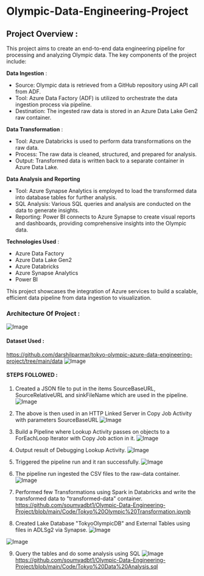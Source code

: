 # Olympic-Data-Engineering-Project

## Project Overview :
This project aims to create an end-to-end data engineering pipeline for processing and analyzing Olympic data. The key components of the project include:

**Data Ingestion** :
    
   - Source: Olympic data is retrieved from a GitHub repository using API call from ADF.
   - Tool: Azure Data Factory (ADF) is utilized to orchestrate the data ingestion process via pipeline.
   - Destination: The ingested raw data is stored in an Azure Data Lake Gen2 raw container.
    
**Data Transformation** :
    
   - Tool: Azure Databricks is used to perform data transformations on the raw data.
   - Process: The raw data is cleaned, structured, and prepared for analysis.
   - Output: Transformed data is written back to a separate container in Azure Data Lake.
    
**Data Analysis and Reporting**
   - Tool: Azure Synapse Analytics is employed to load the transformed data into database tables for further analysis.
   - SQL Analysis: Various SQL queries and analysis are conducted on the data to generate insights.
   - Reporting: Power BI connects to Azure Synapse to create visual reports and dashboards, providing comprehensive insights into the Olympic data.
     
**Technologies Used** :
   - Azure Data Factory
   - Azure Data Lake Gen2
   - Azure Databricks
   - Azure Synapse Analytics
   - Power BI

This project showcases the integration of Azure services to build a scalable, efficient data pipeline from data ingestion to visualization.

### Architecture Of Project : 
![Image](https://github.com/soumyadbt1/Olympic-Data-Engineering-Project/blob/main/Snapshots/Project%20Architecture.JPG)

#### Dataset Used :
https://github.com/darshilparmar/tokyo-olympic-azure-data-engineering-project/tree/main/data
![Image](https://github.com/soumyadbt1/Olympic-Data-Engineering-Project/blob/main/Snapshots/source%20data.JPG)

#### STEPS FOLLOWED : 

1. Created a JSON file to put in the items SourceBaseURL, SourceRelativeURL and sinkFileName which are used in the pipeline.
 ![Image](https://github.com/soumyadbt1/Olympic-Data-Engineering-Project/blob/main/Snapshots/source%20JSON.JPG)

2. The above is then used in an HTTP Linked Server in Copy Job Activity with parameters SourceBaseURL
 ![Image](https://github.com/soumyadbt1/Olympic-Data-Engineering-Project/blob/main/Snapshots/HTTP%20API%20link%20service%20and%20dataset%20parameters.JPG)

3. Build a Pipeline where Lookup Activity passes on objects to a ForEachLoop Iterator with Copy Job action in it.
 ![Image](https://github.com/soumyadbt1/Olympic-Data-Engineering-Project/blob/main/Snapshots/pipeline%20created.JPG)

4. Output result of Debugging Lookup Activity.
 ![Image](https://github.com/soumyadbt1/Olympic-Data-Engineering-Project/blob/main/Snapshots/JSON%20created%20by%20the%20Lookup%20Activity.JPG)

5. Triggered the pipeline run and it ran successfully.
 ![Image](https://github.com/soumyadbt1/Olympic-Data-Engineering-Project/blob/main/Snapshots/Pipeline%20run%20successful.JPG)

6. The pipeline run ingested the CSV files to the raw-data container.
 ![Image](https://github.com/soumyadbt1/Olympic-Data-Engineering-Project/blob/main/Snapshots/ingested%20csv%20files.JPG)

7. Performed few Transformations using Spark in Databricks and write the transformed data to "transformed-data" container.
 https://github.com/soumyadbt1/Olympic-Data-Engineering-Project/blob/main/Code/Tokyo%20Olympic%20Transformation.ipynb

8. Created Lake Database "TokyoOlympicDB" and External Tables using files in ADLSg2 via Synapse.
 ![Image](https://github.com/soumyadbt1/Olympic-Data-Engineering-Project/blob/main/Snapshots/external%20table%20from%20data%20lake.JPG)
 
 ![Image](https://github.com/soumyadbt1/Olympic-Data-Engineering-Project/blob/main/Snapshots/created%20all%20tables%20in%20lake%20database.JPG)

9. Query the tables and do some analysis using SQL
 ![Image](https://github.com/soumyadbt1/Olympic-Data-Engineering-Project/blob/main/Snapshots/query%20the%20table%20successfully.JPG)
 https://github.com/soumyadbt1/Olympic-Data-Engineering-Project/blob/main/Code/Tokyo%20Data%20Analysis.sql


 


     

